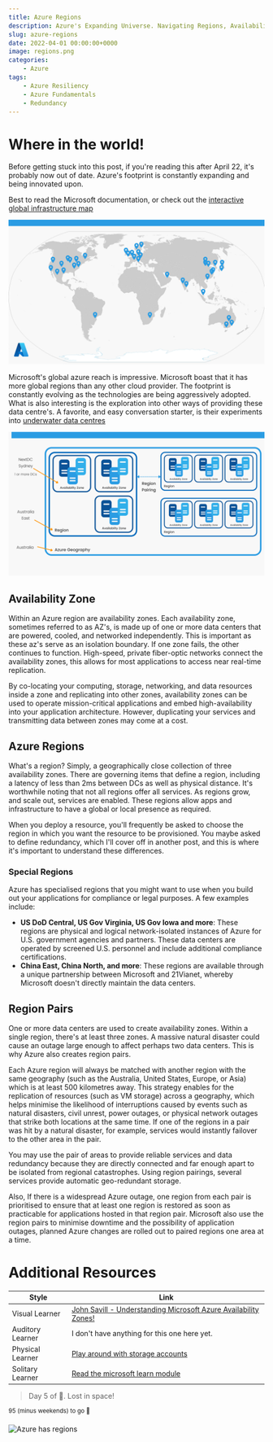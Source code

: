 ```yaml
---
title: Azure Regions
description: Azure's Expanding Universe. Navigating Regions, Availability Zones, and Region Pairs for Global Reach and Reliability.
slug: azure-regions
date: 2022-04-01 00:00:00+0000
image: regions.png
categories:
    - Azure
tags:
    - Azure Resiliency
    - Azure Fundamentals
    - Redundancy 
---
```



# Where in the world!
Before getting stuck into this post, if you're reading this after April 22, it's probably now out of date. Azure's footprint is constantly expanding and being innovated upon.

Best to read the Microsoft documentation, or check out the [interactive global infrastructure map](https://infrastructuremap.microsoft.com/explore)

![Azure region](Regions.png)

Microsoft's global azure reach is impressive. Microsoft boast that it has more global regions than any other cloud provider. The footprint is constantly evolving as the technologies are being aggressively adopted. What is also interesting is the exploration into other ways of providing these data centre's. A favorite, and easy conversation starter, is their experiments into [underwater data centres](https://news.microsoft.com/innovation-stories/project-natick-underwater-datacenter/)

![Azure region breakdowns](Zones.png)

## Availability Zone

Within an Azure region are availability zones. Each availability zone, sometimes referred to as AZ's, is made up of one or more data centers that are powered, cooled, and networked independently. This is important as these az's serve as an isolation boundary. If one zone fails, the other continues to function. High-speed, private fiber-optic networks connect the availability zones, this allows for most applications to access near real-time replication.

By co-locating your computing, storage, networking, and data resources inside a zone and replicating into other zones, availability zones can be used to operate mission-critical applications and embed high-availability into your application architecture. However, duplicating your services and transmitting data between zones may come at a cost.

## Azure Regions

What's a region? Simply, a geographically close collection of three availability zones. There are governing items that define a region, including a latency of less than 2ms between DCs as well as physical distance. It's worthwhile noting that not all regions offer all services. As regions grow, and scale out, services are enabled. These regions allow apps and infrastructure to have a global or local presence as required.

When you deploy a resource, you'll frequently be asked to choose the region in which you want the resource to be provisioned. You maybe asked to define redundancy, which I'll cover off in another post, and this is where it's important to understand these differences.

### Special Regions

Azure has specialised regions that you might want to use when you build out your applications for compliance or legal purposes. A few examples include:

* **US DoD Central, US Gov Virginia, US Gov Iowa and more**: These regions are physical and logical network-isolated instances of Azure for U.S. government agencies and partners. These data centers are operated by screened U.S. personnel and include additional compliance certifications.
* **China East, China North, and more**: These regions are available through a unique partnership between Microsoft and 21Vianet, whereby Microsoft doesn't directly maintain the data centers.

## Region Pairs

One or more data centers are used to create availability zones. Within a single region, there's at least three zones. A massive natural disaster could cause an outage large enough to affect perhaps two data centers. This is why Azure also creates region pairs.

Each Azure region will always be matched with another region with the same geography (such as the Australia, United States, Europe, or Asia) which is at least 500 kilometres away. This strategy enables for the replication of resources (such as VM storage) across a geography, which helps minimise the likelihood of interruptions caused by events such as natural disasters, civil unrest, power outages, or physical network outages that strike both locations at the same time. If one of the regions in a pair was hit by a natural disaster, for example, services would instantly failover to the other area in the pair.

You may use the pair of areas to provide reliable services and data redundancy because they are directly connected and far enough apart to be isolated from regional catastrophes. Using region pairings, several services provide automatic geo-redundant storage.

Also, If there is a widespread Azure outage, one region from each pair is prioritised to ensure that at least one region is restored as soon as practicable for applications hosted in that region pair. Microsoft also use the region pairs to minimise downtime and the possibility of application outages, planned Azure changes are rolled out to paired regions one area at a time.

# Additional Resources

| Style | Link |
| --- | --- |
| Visual Learner | [John Savill - Understanding Microsoft Azure Availability Zones!](https://www.youtube.com/watch?v=4nDRvZR2EjU) |
| Auditory Learner | I don't have anything for this one here yet.|
| Physical Learner | [Play around with storage accounts](https://microsoftlearning.github.io/AZ-900T0x-MicrosoftAzureFundamentals/Instructions/Walkthroughs/05-Create%20Blob%20storage.html) |
| Solitary Learner | [Read the microsoft learn module](https://docs.microsoft.com/en-us/learn/modules/azure-architecture-fundamentals/regions-availability-zones)


>Day 5 of 💯. Lost in space!

<sup>95 (minus weekends) to go 💪</sup>

![Azure has regions](https://media.giphy.com/media/9tA6H1madRvUc/giphy.gif)